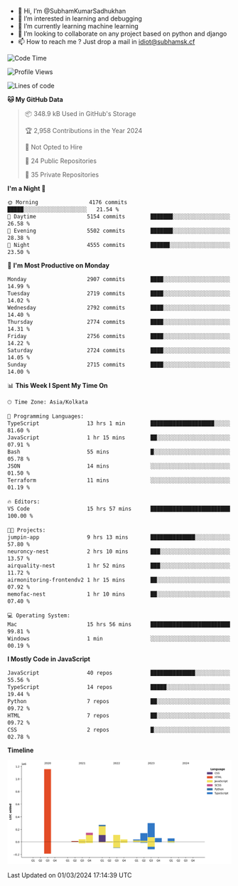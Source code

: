 - 👋 Hi, I’m @SubhamKumarSadhukhan
- 👀 I’m interested in learning and debugging
- 🌱 I’m currently learning machine learning
- 💞️ I’m looking to collaborate on any project based on python and django
- 📫 How to reach me ?
      Just drop a mail in idiot@subhamsk.cf

<!---
SubhamKumarSadhukhan/SubhamKumarSadhukhan is a ✨ special ✨ repository because its `README.md` (this file) appears on your GitHub profile.
You can click the Preview link to take a look at your changes.
--->


<!--START_SECTION:waka-->
![Code Time](http://img.shields.io/badge/Code%20Time-1%2C974%20hrs%2034%20mins-blue)

![Profile Views](http://img.shields.io/badge/Profile%20Views-29-blue)

![Lines of code](https://img.shields.io/badge/From%20Hello%20World%20I%27ve%20Written-2.4%20million%20lines%20of%20code-blue)

**🐱 My GitHub Data** 

> 📦 348.9 kB Used in GitHub's Storage 
 > 
> 🏆 2,958 Contributions in the Year 2024
 > 
> 🚫 Not Opted to Hire
 > 
> 📜 24 Public Repositories 
 > 
> 🔑 35 Private Repositories 
 > 
**I'm a Night 🦉** 

```text
🌞 Morning                4176 commits        █████░░░░░░░░░░░░░░░░░░░░   21.54 % 
🌆 Daytime                5154 commits        ███████░░░░░░░░░░░░░░░░░░   26.58 % 
🌃 Evening                5502 commits        ███████░░░░░░░░░░░░░░░░░░   28.38 % 
🌙 Night                  4555 commits        ██████░░░░░░░░░░░░░░░░░░░   23.50 % 
```
📅 **I'm Most Productive on Monday** 

```text
Monday                   2907 commits        ████░░░░░░░░░░░░░░░░░░░░░   14.99 % 
Tuesday                  2719 commits        ████░░░░░░░░░░░░░░░░░░░░░   14.02 % 
Wednesday                2792 commits        ████░░░░░░░░░░░░░░░░░░░░░   14.40 % 
Thursday                 2774 commits        ████░░░░░░░░░░░░░░░░░░░░░   14.31 % 
Friday                   2756 commits        ████░░░░░░░░░░░░░░░░░░░░░   14.22 % 
Saturday                 2724 commits        ████░░░░░░░░░░░░░░░░░░░░░   14.05 % 
Sunday                   2715 commits        ████░░░░░░░░░░░░░░░░░░░░░   14.00 % 
```


📊 **This Week I Spent My Time On** 

```text
🕑︎ Time Zone: Asia/Kolkata

💬 Programming Languages: 
TypeScript               13 hrs 1 min        ████████████████████░░░░░   81.60 % 
JavaScript               1 hr 15 mins        ██░░░░░░░░░░░░░░░░░░░░░░░   07.91 % 
Bash                     55 mins             █░░░░░░░░░░░░░░░░░░░░░░░░   05.78 % 
JSON                     14 mins             ░░░░░░░░░░░░░░░░░░░░░░░░░   01.50 % 
Terraform                11 mins             ░░░░░░░░░░░░░░░░░░░░░░░░░   01.19 % 

🔥 Editors: 
VS Code                  15 hrs 57 mins      █████████████████████████   100.00 % 

🐱‍💻 Projects: 
jumpin-app               9 hrs 13 mins       ██████████████░░░░░░░░░░░   57.80 % 
neuroncy-nest            2 hrs 10 mins       ███░░░░░░░░░░░░░░░░░░░░░░   13.57 % 
airquality-nest          1 hr 52 mins        ███░░░░░░░░░░░░░░░░░░░░░░   11.72 % 
airmonitoring-frontendv2 1 hr 15 mins        ██░░░░░░░░░░░░░░░░░░░░░░░   07.92 % 
memofac-nest             1 hr 10 mins        ██░░░░░░░░░░░░░░░░░░░░░░░   07.40 % 

💻 Operating System: 
Mac                      15 hrs 56 mins      █████████████████████████   99.81 % 
Windows                  1 min               ░░░░░░░░░░░░░░░░░░░░░░░░░   00.19 % 
```

**I Mostly Code in JavaScript** 

```text
JavaScript               40 repos            ██████████████░░░░░░░░░░░   55.56 % 
TypeScript               14 repos            █████░░░░░░░░░░░░░░░░░░░░   19.44 % 
Python                   7 repos             ██░░░░░░░░░░░░░░░░░░░░░░░   09.72 % 
HTML                     7 repos             ██░░░░░░░░░░░░░░░░░░░░░░░   09.72 % 
CSS                      2 repos             █░░░░░░░░░░░░░░░░░░░░░░░░   02.78 % 
```



**Timeline**

![Lines of Code chart](https://raw.githubusercontent.com/SubhamKumarSadhukhan/SubhamKumarSadhukhan/main/assets/bar_graph.png)


 Last Updated on 01/03/2024 17:14:39 UTC
<!--END_SECTION:waka-->
